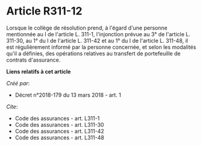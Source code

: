 # Article R311-12

Lorsque le collège de résolution prend, à l'égard d'une personne mentionnée au I de l'article L. 311-1, l'injonction prévue
au 3° de l'article L. 311-30, au 1° du I de l'article L. 311-42 et au 1° du I de l'article L. 311-48, il est régulièrement
informé par la personne concernée, et selon les modalités qu'il a définies, des opérations relatives au transfert de
portefeuille de contrats d'assurance.

**Liens relatifs à cet article**

_Créé par_:

  - Décret n°2018-179 du 13 mars 2018 - art. 1

_Cite_:

  - Code des assurances - art. L311-1
  - Code des assurances - art. L311-30
  - Code des assurances - art. L311-42
  - Code des assurances - art. L311-48

